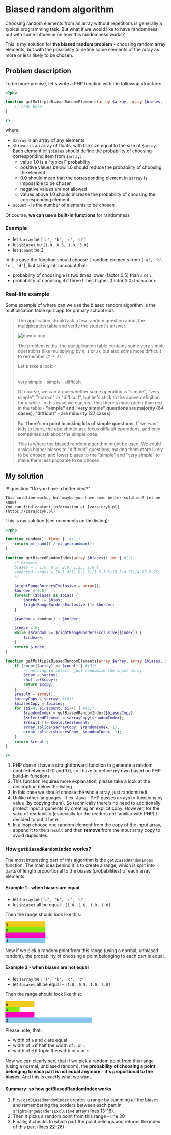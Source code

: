# Biased random algorithm

Choosing random elements from an array without repetitions is generally a typical programming task.
But what if we would like to have randomness, but with some influence on how this randomness works?

This is my solution for **the biased random problem** - choosing random
array elements, but with the possibility to define some elements of the array
as more or less likely to be chosen.

## Problem description

To be more precise, let's write a PHP function with the following structure:

``` php
<?php

function getMultipleBiasedRandomElements(array $array, array $biases, int $count) {
    // code here...
}

?>
```

where:

* `$array` is an array of any elements
* `$biases` is an array of floats, with the size equal to the size of `$array`. Each element of `$biases` should
  define the probability of choosing corresponding item from `$array`:
    * value 1.0 is a "typical" probability
    * positive values below 1.0 should reduce the probability of choosing the element
    * 0.0 should mean that the corresponding element in `$array` is impossible to be chosen
    * negative values are not allowed
    * values above 1.0 should increase the probability of choosing the corresponding element
* `$count` - is the number of elements to be chosen

Of course, **we can use a built-in functions** for randomness

### Example

* let `$array` be `['a', 'b', 'c', 'd']`
* let `$biases` be `[1.0, 0.5, 1.0, 3.0]`
* let `$count` be 2

In this case the function should choose `2` random elements from `['a', 'b', 'c', 'd']`,
but taking into account that:

* probability of choosing `b` is two times lower (factor 0.5) than `a` or `c`
* probability of choosing `d` if three times higher (factor 3.0) than `a` or `c`

### Real-life example

Some example of where can we use the biased random algorithm is the multiplication
table quiz app for primary school kids:

> The application should ask a few random question about the multiplication
> table and verify the student's answer.
>
> ![memo.png](resources%2Fmemo.png)
>
> The problem is that the multiplication table contains some very simple operations
> (like multiplying by `0`, `1` or `2`), but also some more difficult to remember (`7 * 8`)
> 
> Let's take a look:
>
> <table id="multiplication-table"></table>
> <span class="q-very-simple">very simple</span> - <span class="q-simple">simple</span> - <span class="q-difficult">difficult</span> 
>
> Of course, we can argue whether some operation is "simple", "very simple", "normal" or "difficult",
> but let's stick to the above definition for a while. In this case we can see, that there's
> more green than red in the table - **"simple" and "very simple" questions are majority (64 cases),
> "difficult" - are minority (27 cases)**.
> 
> But **there's no point in asking lots of simple questions**. If we want kids to learn,
> the app should ask focus difficult operations, and only sometimes ask about the simple ones.
>
> This is where the biased random algorithm might be used. We could assign higher
> biases to "difficult" questions, making them more likely to be chosen, and 
> lower biases to the "simple" and "very simple" to make them less probable to be chosen.

## My solution

!!! question "Do you have a better idea?"

    This solution works, but maybe you have some better solution? Let me know!
    You can find contant information at [zarajczyk.pl](https://zarajczyk.pl)

This is my solution (see comments on the listing):

```php linenums="1"
<?php 

function random(): float {  #(1)!
    return mt_rand() / mt_getrandmax();
}

function getBiasedRandomIndex(array $biases): int { #(2)!
    /* example
    biases = [ 1.0, 0.5, 2.0, 1.25, 1.0 ]
    expected ranges = [0-1.0)[1.0-1.5)[1.5-3.5)[3.5-4.75)[4.75-5.75)
    */

    $rightRangeBordersExclusive = array();
    $border = 0.0;
    foreach ($biases as $bias) {
        $border += $bias;
        $rightRangeBordersExclusive []= $border;
    }

    $random = random() * $border;

    $index = 0;
    while ($random >= $rightRangeBordersExclusive[$index]) {
        $index++;
    }
    return $index;
}

function getMultipleBiasedRandomElements(array $array, array $biases, int $count) {
    if (count($array) <= $count) { #(3)!
        // nothing to select, just randomize the input array
        $copy = $array;
        shuffle($copy);
        return $copy;
    }
    $result = array();
    $arrayCopy = $array; #(4)!
    $biasesCopy = $biases;
    for ($i=0; $i<$count; $i++) { #(5)!
        $randomIndex = getBiasedRandomIndex($biasesCopy);
        $selectedElement = $arrayCopy[$randomIndex];
        $result []= $selectedElement;
        array_splice($arrayCopy, $randomIndex, 1);
        array_splice($biasesCopy, $randomIndex, 1);
    }
    return $result;
}

?>
```

1. PHP doesn't have a straightforward function to generate a random double between 0.0 and 1.0,
   so I have to define my own based on PHP build-in functions
2. This function requires more explanation, please take a look at the description below the listing
3. In this case we should choose the whole array, just randomize it
4. Unlike other languages - f.ex. Java - PHP passes arrays to functions by value (by copying them). So
   technically there's no need to additionally protect input arguments by creating an explicit copy.
   However, for the sake of readability (especially for the readers not familiar with PHP) I decided to put it here.
5. In a loop choose one random element from the copy of the input array, append it to the `$result` and then
   **remove** from the input array copy to avoid duplicates.

### How `getBiasedRandomIndex` works?

The most interesting part of this algorithm is the `getBiasedRandomIndex` function.
The main idea behind it is to create a range, which is split into parts of length
proportional to the biases (probabilities) of each array elements.

#### Example 1 - when biases are equal

* let `$array` be `['a', 'b', 'c', 'd']`
* let `$biases` all be equal -  `[1.0, 1.0, 1.0, 1.0]`

Then the range should look like this:

<div class="br-chart-element" style="width: 25%; background-color: #f2ca19;">a</div>
<div class="br-chart-element" style="width: 25%; background-color: #87e911;">b</div>
<div class="br-chart-element" style="width: 25%; background-color: #ff00bd;">c</div>
<div class="br-chart-element" style="width: 25%; background-color: #88c6ed;">d</div>

Now if we pick a random point from this range (using a normal, unbiased random),
the probability of choosing a point belonging to each part is equal.

#### Example 2 - when biases are not equal

* let `$array` be `['a', 'b', 'c', 'd']`
* let `$biases` all be equal -  `[1.0, 0.5, 1.0, 3.0]`

Then the range should look like this:

<div class="br-chart-element" style="width: 18%; background-color: #f2ca19;">a</div>
<div class="br-chart-element" style="width: 9%; background-color: #87e911;">b</div>
<div class="br-chart-element" style="width: 18%; background-color: #ff00bd;">c</div>
<div class="br-chart-element" style="width: 54%; background-color: #88c6ed;">d</div>

Please note, that:

* width of `a` and `c` are equal
* width of `b` if half the width of `a` or `c`
* width of `d` if triple the width of `a` or `c`

Now we can clearly see, that if we pick a random point from this range
(using a normal, unbiased random), the **probability of choosing a point belonging to each
part is not equal anymore - it's proportional to the biases**. And this is exactly what we want.

#### Summary: so how getBiasedRandomIndex works

1. First `getBiasedRandomIndex` creates a range by summing all the biases and remembering the borders
   between each part in `$rightRangeBordersExclusive` array (lines 13-18).
2. Then it picks a random point from this range - line 20
3. Finally, it checks to which part the point belongs and returns the index of this part (lines 22-26)
